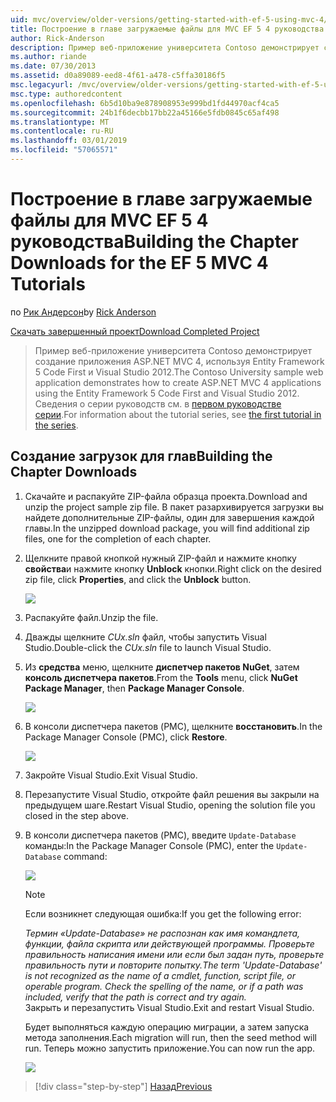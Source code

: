 ```yaml
---
uid: mvc/overview/older-versions/getting-started-with-ef-5-using-mvc-4/building-the-ef5-mvc4-chapter-downloads
title: Построение в главе загружаемые файлы для MVC EF 5 4 руководства | Документация Майкрософт
author: Rick-Anderson
description: Пример веб-приложение университета Contoso демонстрирует создание приложения ASP.NET MVC 4, с помощью Entity Framework 5 Code First и Visual Studio...
ms.author: riande
ms.date: 07/30/2013
ms.assetid: d0a89089-eed8-4f61-a478-c5ffa30186f5
msc.legacyurl: /mvc/overview/older-versions/getting-started-with-ef-5-using-mvc-4/building-the-ef5-mvc4-chapter-downloads
msc.type: authoredcontent
ms.openlocfilehash: 6b5d10ba9e878908953e999bd1fd44970acf4ca5
ms.sourcegitcommit: 24b1f6decbb17bb22a45166e5fdb0845c65af498
ms.translationtype: MT
ms.contentlocale: ru-RU
ms.lasthandoff: 03/01/2019
ms.locfileid: "57065571"
---
```

<a name="building-the-chapter-downloads-for-the-ef-5-mvc-4-tutorials"></a><span data-ttu-id="88014-103">Построение в главе загружаемые файлы для MVC EF 5 4 руководства</span><span class="sxs-lookup"><span data-stu-id="88014-103">Building the Chapter Downloads for the EF 5 MVC 4 Tutorials</span></span>
====================
<span data-ttu-id="88014-104">по [Рик Андерсон]((https://twitter.com/RickAndMSFT))</span><span class="sxs-lookup"><span data-stu-id="88014-104">by [Rick Anderson]((https://twitter.com/RickAndMSFT))</span></span>

[<span data-ttu-id="88014-105">Скачать завершенный проект</span><span class="sxs-lookup"><span data-stu-id="88014-105">Download Completed Project</span></span>](http://code.msdn.microsoft.com/Getting-Started-with-dd0e2ed8)

> <span data-ttu-id="88014-106">Пример веб-приложение университета Contoso демонстрирует создание приложения ASP.NET MVC 4, используя Entity Framework 5 Code First и Visual Studio 2012.</span><span class="sxs-lookup"><span data-stu-id="88014-106">The Contoso University sample web application demonstrates how to create ASP.NET MVC 4 applications using the Entity Framework 5 Code First and Visual Studio 2012.</span></span> <span data-ttu-id="88014-107">Сведения о серии руководств см. в [первом руководстве серии](creating-an-entity-framework-data-model-for-an-asp-net-mvc-application.md).</span><span class="sxs-lookup"><span data-stu-id="88014-107">For information about the tutorial series, see [the first tutorial in the series](creating-an-entity-framework-data-model-for-an-asp-net-mvc-application.md).</span></span>


## <a name="building-the-chapter-downloads"></a><span data-ttu-id="88014-108">Создание загрузок для глав</span><span class="sxs-lookup"><span data-stu-id="88014-108">Building the Chapter Downloads</span></span>

1. <span data-ttu-id="88014-109">Скачайте и распакуйте ZIP-файла образца проекта.</span><span class="sxs-lookup"><span data-stu-id="88014-109">Download and unzip the  project sample zip file.</span></span> <span data-ttu-id="88014-110">В пакет разархивируется загрузки вы найдете дополнительные ZIP-файлы, один для завершения каждой главы.</span><span class="sxs-lookup"><span data-stu-id="88014-110">In the unzipped download package, you will find additional zip files, one for the completion of each chapter.</span></span>
2. <span data-ttu-id="88014-111">Щелкните правой кнопкой нужный ZIP-файл и нажмите кнопку **свойства**и нажмите кнопку **Unblock** кнопки.</span><span class="sxs-lookup"><span data-stu-id="88014-111">Right click on the desired zip file, click **Properties**, and click the **Unblock** button.</span></span>  
  
    ![](building-the-ef5-mvc4-chapter-downloads/_static/image1.png)
3. <span data-ttu-id="88014-112">Распакуйте файл.</span><span class="sxs-lookup"><span data-stu-id="88014-112">Unzip the file.</span></span>
4. <span data-ttu-id="88014-113">Дважды щелкните *CUx.sln* файл, чтобы запустить Visual Studio.</span><span class="sxs-lookup"><span data-stu-id="88014-113">Double-click the *CUx.sln* file to launch Visual Studio.</span></span>
5. <span data-ttu-id="88014-114">Из **средства** меню, щелкните **диспетчер пакетов NuGet**, затем **консоль диспетчера пакетов**.</span><span class="sxs-lookup"><span data-stu-id="88014-114">From the **Tools** menu, click **NuGet Package Manager**, then **Package Manager Console**.</span></span>  
  
    ![](building-the-ef5-mvc4-chapter-downloads/_static/image2.png)
6. <span data-ttu-id="88014-115">В консоли диспетчера пакетов (PMC), щелкните **восстановить**.</span><span class="sxs-lookup"><span data-stu-id="88014-115">In the Package Manager Console (PMC), click **Restore**.</span></span>  
  
    ![](building-the-ef5-mvc4-chapter-downloads/_static/image3.png)
7. <span data-ttu-id="88014-116">Закройте Visual Studio.</span><span class="sxs-lookup"><span data-stu-id="88014-116">Exit Visual Studio.</span></span>
8. <span data-ttu-id="88014-117">Перезапустите Visual Studio, откройте файл решения вы закрыли на предыдущем шаге.</span><span class="sxs-lookup"><span data-stu-id="88014-117">Restart Visual Studio, opening the solution file you closed in the step above.</span></span>
9. <span data-ttu-id="88014-118">В консоли диспетчера пакетов (PMC), введите `Update-Database` команды:</span><span class="sxs-lookup"><span data-stu-id="88014-118">In the Package Manager Console (PMC), enter the `Update-Database` command:</span></span>  
  
    ![](building-the-ef5-mvc4-chapter-downloads/_static/image4.png)  

    > [!NOTE]
    > <span data-ttu-id="88014-119">Если возникнет следующая ошибка:</span><span class="sxs-lookup"><span data-stu-id="88014-119">If you get the following error:</span></span>  
    >   
    >  <span data-ttu-id="88014-120">*Термин «Update-Database» не распознан как имя командлета, функции, файла скрипта или действующей программы. Проверьте правильность написания имени или если был задан путь, проверьте правильность пути и повторите попытку.*</span><span class="sxs-lookup"><span data-stu-id="88014-120">*The term 'Update-Database' is not recognized as the name of a cmdlet, function, script file, or operable program. Check the spelling of the name, or if a path was included, verify that the path is correct and try again.*</span></span>  
    > <span data-ttu-id="88014-121">Закрыть и перезапустить Visual Studio.</span><span class="sxs-lookup"><span data-stu-id="88014-121">Exit and restart Visual Studio.</span></span>

    <span data-ttu-id="88014-122">Будет выполняться каждую операцию миграции, а затем запуска метода заполнения.</span><span class="sxs-lookup"><span data-stu-id="88014-122">Each migration will run, then the seed method will run.</span></span> <span data-ttu-id="88014-123">Теперь можно запустить приложение.</span><span class="sxs-lookup"><span data-stu-id="88014-123">You can now run the app.</span></span>

    ![](building-the-ef5-mvc4-chapter-downloads/_static/image5.png)

> [!div class="step-by-step"]
> [<span data-ttu-id="88014-124">Назад</span><span class="sxs-lookup"><span data-stu-id="88014-124">Previous</span></span>](advanced-entity-framework-scenarios-for-an-mvc-web-application.md)
